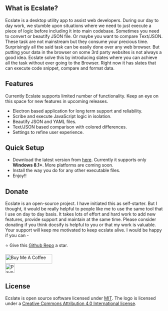 ## What is Ecslate?

Ecslate is a desktop utility app to assist web developers. During our day to day work, we stumble upon situations where we need to just execute a piece of logic 
before including it into main codebase. Sometimes you need to convert or beautify JSON file. Or maybe you want to compare Text/JSON. These task are not mainstream but they consume your precious time. Surprisingly all the said task can be easily done over any web browser. But putting your data in the browser on some 3rd party websites is not always a good idea. Ecslate solve this by introducing slates where you can achieve all the task without ever going to the Browser. Right now it has slates that can execute code snippet, compare and format data.

## Features

Currently Ecslate supports limited number of functionality. Keep an eye on this space for new features in upcoming releases.

- Electron based application for long term support and reliability.
- Scribe and execute JavaScript logic in isolation.
- Beautify JSON and YAML files.
- Text/JSON based comparison with colored differences.
- Settings to refine user experience.

## Quick Setup

- Download the latest version from <a href="https://github.com/sprakash57/ecslate/releases" target="_blank" rel="noopener noreferrer">here</a>. Currently it supports only **Windows 8.1+**. More platforms are coming soon.
- Install the way you do for any other executable files.
- Enjoy!!

## Donate

Ecslate is an open-source project. I have initiated this as self-starter. But I thought, it would be really helpful to people like me to use the same tool 
that I use on day to day basis. It takes lots of effort and hard work to add new features, provide support and maintain at the same time. Please consider donating if you think docsify is helpful to you or that my work is valuable. Your support will keep me motivated to keep ecslate alive. I would be happy if you can -

⭐ Give this <a href="https://github.com/sprakash57" target="_blank" rel="noopener noreferrer nofollow">Github Repo</a> a star.

<a href="https://www.buymeacoffee.com/sunnyprakash" target="_blank" rel="noreferrer noopener">
    <img  src="https://cdn.buymeacoffee.com/buttons/default-red.png"  alt="Buy Me A Coffee"  height="30"  width="150">
</a>

<br>

<a href="https://www.paypal.me/sprakash57" target="_blank" rel="noreferrer noopener">
    <img src="https://img.shields.io/badge/PayPal-00457C?style=for-the-badge&logo=paypal&logoColor=white" alt="Paypal" height="30">
</a>

## License

Ecslate is open source software licensed under <a href="https://github.com/sprakash57/create-react-saga/blob/master/LICENSE" target="_blank">MIT</a>. The logo is licensed under a <a href="https://creativecommons.org/licenses/by/4.0/" target="_blank">Creative Commons Attribution 4.0 International license</a>.
